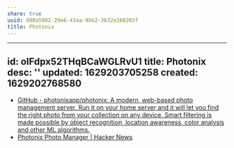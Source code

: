 ```yaml
---
share: true
uuid: dd8a5902-29e6-43aa-9bb2-3632e166265f
title: Photonix
---
```

---
id: oIFdpx52THqBCaWGLRvU1
title: Photonix
desc: ''
updated: 1629203705258
created: 1629202768580
---

* [GitHub - photonixapp/photonix: A modern, web-based photo management server. Run it on your home server and it will let you find the right photo from your collection on any device. Smart filtering is made possible by object recognition, location awareness, color analysis and other ML algorithms.](https://github.com/photonixapp/photonix)
* [Photonix Photo Manager | Hacker News](https://news.ycombinator.com/item?id=28118943)
